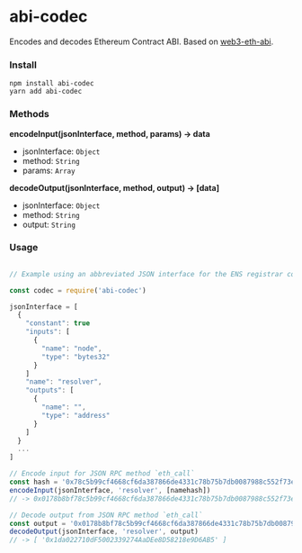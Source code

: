 # abi-codec

Encodes and decodes Ethereum Contract ABI. Based on [web3-eth-abi](https://web3js.readthedocs.io/en/1.0/web3-eth-abi.html).

### Install
```
npm install abi-codec
yarn add abi-codec
```

### Methods

**encodeInput(jsonInterface, method, params) -> data**
- jsonInterface: `Object`
- method: `String`
- params: `Array`

**decodeOutput(jsonInterface, method, output) -> [data]** 
- jsonInterface: `Object`
- method: `String`
- output: `String`


### Usage
```javascript

// Example using an abbreviated JSON interface for the ENS registrar contract

const codec = require('abi-codec')

jsonInterface = [
  {
    "constant": true
    "inputs": [
      {
        "name": "node",
        "type": "bytes32"
      }
    ]
    "name": "resolver",
    "outputs": [
      {
        "name": "",
        "type": "address"
      }
    ]
  }
  ...
]

// Encode input for JSON RPC method `eth_call`
const hash = '0x78c5b99cf4668cf6da387866de4331c78b75b7db0087988c552f73e1714447b9' // 32 byte name hash for 'ethereum.eth'
encodeInput(jsonInterface, 'resolver', [namehash])
// -> 0x0178b8bf78c5b99cf4668cf6da387866de4331c78b75b7db0087988c552f73e1714447b9

// Decode output from JSON RPC method `eth_call`
const output = '0x0178b8bf78c5b99cf4668cf6da387866de4331c78b75b7db0087988c552f73e1714447b9'
decodeOutput(jsonInterface, 'resolver', output)
// -> [ '0x1da022710dF5002339274AaDEe8D58218e9D6AB5' ]

```
